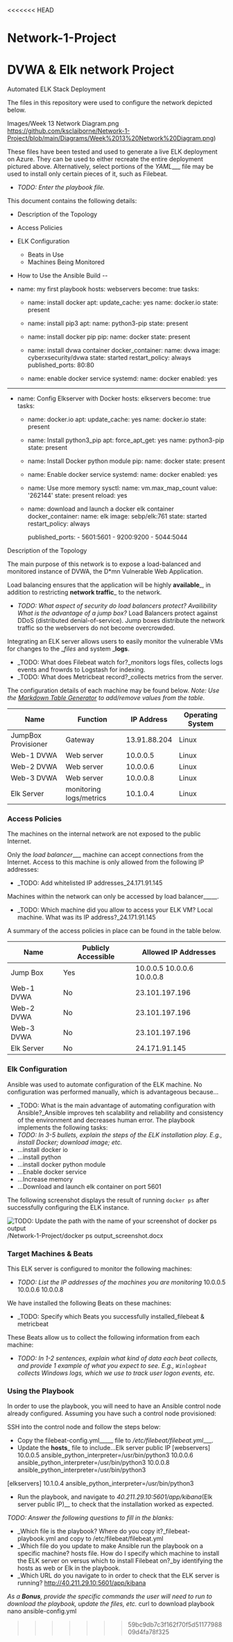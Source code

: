 <<<<<<< HEAD
# Network-1-Project
DVWA &amp; Elk network Project
=======
Automated ELK Stack Deployment

The files in this repository were used to configure the network depicted below.

Images/Week 13 Network Diagram.png
https://github.com/ksclaiborne/Network-1-Project/blob/main/Diagrams/Week%2013%20Network%20Diagram.png)

These files have been tested and used to generate a live ELK deployment on Azure. They can be used to either recreate the entire deployment pictured above. Alternatively, select portions of the _YAML____ file may be used to install only certain pieces of it, such as Filebeat.

  - _TODO: Enter the playbook file._

This document contains the following details:
- Description of the Topology
- Access Policies
- ELK Configuration
  - Beats in Use
  - Machines Being Monitored
- How to Use the Ansible Build
--
- name: my first playbook
  hosts: webservers
  become: true
  tasks:

  - name: install docker
    apt:
      update_cache: yes
      name: docker.io
      state: present

  - name: install pip3
    apt:
      name: python3-pip
      state: present

  - name: install docker pip
    pip:
      name: docker
      state: present

  - name: install dvwa container
    docker_container:
      name: dvwa
      image: cyberxsecurity/dvwa
      state: started
      restart_policy: always
      published_ports: 80:80

  - name: enable docker service
    systemd:
      name: docker
      enabled: yes



---
  - name: Config Elkserver with Docker
    hosts: elkservers
    become: true
    tasks:
      - name: docker.io
        apt:
          update_cache: yes
          name: docker.io
          state: present

      - name: Install python3_pip
        apt:
          force_apt_get: yes
          name: python3-pip
          state: present

      - name: Install Docker python module
        pip:
          name: docker
          state: present

      - name: Enable docker service
        systemd:
          name: docker
          enabled: yes

      - name: Use more memory
        sysctl:
          name: vm.max_map_count
          value: '262144'
          state: present
          reload: yes

      - name: download and launch a docker elk container
        docker_container:
          name: elk
          image: sebp/elk:761
          state: started
          restart_policy: always

          published_ports:
            -  5601:5601
            -  9200:9200
            -  5044:5044

Description of the Topology

The main purpose of this network is to expose a load-balanced and monitored instance of DVWA, the D*mn Vulnerable Web Application.

Load balancing ensures that the application will be highly __available___, in addition to restricting __network traffic___ to the network.
- _TODO: What aspect of security do load balancers protect? Availibility What is the advantage of a jump box?_
Load Balancers protect against DDoS (distributed denial-of-service).
Jump boxes distribute the network traffic so the webservers do not become overcrowded.

Integrating an ELK server allows users to easily monitor the vulnerable VMs for changes to the __files_ and system ___logs__.
- _TODO: What does Filebeat watch for?_monitors logs files, collects logs events and frowrds to Logstash for indexing.
- _TODO: What does Metricbeat record?_collects metrics from the server.

The configuration details of each machine may be found below.
_Note: Use the [Markdown Table Generator](http://www.tablesgenerator.com/markdown_tables) to add/remove values from the table_.


| Name                	| Function               	| IP Address   	| Operating System 	|
|---------------------	|------------------------	|--------------	|------------------	|
| JumpBox Provisioner 	| Gateway                	| 13.91.88.204 	| Linux            	|
| Web-1 DVWA          	| Web server             	| 10.0.0.5     	| Linux            	|
| Web-2 DVWA          	| Web server             	| 10.0.0.6     	| Linux            	|
| Web-3 DVWA          	| Web server             	| 10.0.0.8     	| Linux            	|
| Elk Server          	| monitoring logs/metrics	| 10.1.0.4   	  | Linux            	|



### Access Policies

The machines on the internal network are not exposed to the public Internet. 

Only the _load balancer____ machine can accept connections from the Internet. Access to this machine is only allowed from the following IP addresses:
- _TODO: Add whitelisted IP addresses_24.171.91.145

Machines within the network can only be accessed by load balancer_____.
- _TODO: Which machine did you allow to access your ELK VM? Local machine. What was its IP address?_24.171.91.145

A summary of the access policies in place can be found in the table below.


| Name       | Publicly Accessible | Allowed IP Addresses       |
|------------|---------------------|----------------------------|
| Jump Box   | Yes                 | 10.0.0.5 10.0.0.6 10.0.0.8 |
| Web-1 DVWA | No                  | 23.101.197.196             |
| Web-2 DVWA | No                  | 23.101.197.196             |
| Web-3 DVWA | No                  | 23.101.197.196             |
| Elk Server | No                  | 24.171.91.145              |

### Elk Configuration

Ansible was used to automate configuration of the ELK machine. No configuration was performed manually, which is advantageous because...
- _TODO: What is the main advantage of automating configuration with Ansible?_Ansible improves teh scalability and reliability and consistency of the environment and decreases human error.
The playbook implements the following tasks:
- _TODO: In 3-5 bullets, explain the steps of the ELK installation play. E.g., install Docker; download image; etc._
- ...install docker io
- ...install python
- ...install docker python module
- ...Enable docker service
- ...Increase memory
- ...Download and launch elk container on port 5601


The following screenshot displays the result of running `docker ps` after successfully configuring the ELK instance.

![TODO: Update the path with the name of your screenshot of docker ps output](Images/docker_ps_output.png)
/Network-1-Project/docker ps output_screenshot.docx

### Target Machines & Beats
This ELK server is configured to monitor the following machines:
- _TODO: List the IP addresses of the machines you are monitoring_
10.0.0.5
10.0.0.6
10.0.0.8

We have installed the following Beats on these machines:
- _TODO: Specify which Beats you successfully installed_filebeat & metricbeat

These Beats allow us to collect the following information from each machine:
- _TODO: In 1-2 sentences, explain what kind of data each beat collects, and provide 1 example of what you expect to see. E.g., `Winlogbeat` collects Windows logs, which we use to track user logon events, etc._

### Using the Playbook
In order to use the playbook, you will need to have an Ansible control node already configured. Assuming you have such a control node provisioned: 

SSH into the control node and follow the steps below:
- Copy the filebeat-config.yml_____ file to _/etc/filebeat/filebeat.yml____.
- Update the __hosts___ file to include...Elk server public IP
[webservers]
10.0.0.5 ansible_python_interpreter=/usr/bin/python3
10.0.0.6 ansible_python_interpreter=/usr/bin/python3
10.0.0.8 ansible_python_interpreter=/usr/bin/python3

[elkservers]
10.1.0.4 ansible_python_interpreter=/usr/bin/python3
- Run the playbook, and navigate to _40.211.29.10:5601/app/kibana_(Elk server public IP)__ to check that the installation worked as expected.

_TODO: Answer the following questions to fill in the blanks:_
- _Which file is the playbook? Where do you copy it?_filebeat-playbook.yml and copy to /etc/filebeat/filebeat.yml
- _Which file do you update to make Ansible run the playbook on a specific machine? hosts file. How do I specify which machine to install the ELK server on versus which to install Filebeat on?_by identifying the hosts as web or Elk in the playbook.
- _Which URL do you navigate to in order to check that the ELK server is running? http://40.211.29.10:5601/app/kibana

_As a **Bonus**, provide the specific commands the user will need to run to download the playbook, update the files, etc._
curl to download playbook
nano ansible-config.yml

>>>>>>> 59bc9db7c3f162f70f5d5117798809d4fa78f325
